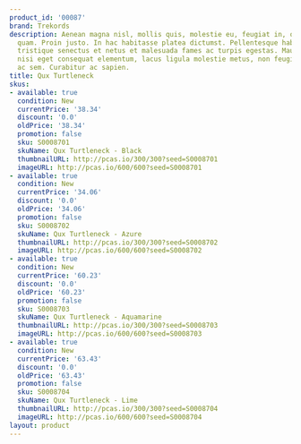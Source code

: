 ```yaml
---
product_id: '00087'
brand: Trekords
description: Aenean magna nisl, mollis quis, molestie eu, feugiat in, orci. Duis quis
  quam. Proin justo. In hac habitasse platea dictumst. Pellentesque habitant morbi
  tristique senectus et netus et malesuada fames ac turpis egestas. Mauris dictum,
  nisi eget consequat elementum, lacus ligula molestie metus, non feugiat orci magna
  ac sem. Curabitur ac sapien.
title: Qux Turtleneck
skus:
- available: true
  condition: New
  currentPrice: '38.34'
  discount: '0.0'
  oldPrice: '38.34'
  promotion: false
  sku: S0008701
  skuName: Qux Turtleneck - Black
  thumbnailURL: http://pcas.io/300/300?seed=S0008701
  imageURL: http://pcas.io/600/600?seed=S0008701
- available: true
  condition: New
  currentPrice: '34.06'
  discount: '0.0'
  oldPrice: '34.06'
  promotion: false
  sku: S0008702
  skuName: Qux Turtleneck - Azure
  thumbnailURL: http://pcas.io/300/300?seed=S0008702
  imageURL: http://pcas.io/600/600?seed=S0008702
- available: true
  condition: New
  currentPrice: '60.23'
  discount: '0.0'
  oldPrice: '60.23'
  promotion: false
  sku: S0008703
  skuName: Qux Turtleneck - Aquamarine
  thumbnailURL: http://pcas.io/300/300?seed=S0008703
  imageURL: http://pcas.io/600/600?seed=S0008703
- available: true
  condition: New
  currentPrice: '63.43'
  discount: '0.0'
  oldPrice: '63.43'
  promotion: false
  sku: S0008704
  skuName: Qux Turtleneck - Lime
  thumbnailURL: http://pcas.io/300/300?seed=S0008704
  imageURL: http://pcas.io/600/600?seed=S0008704
layout: product
---
```

